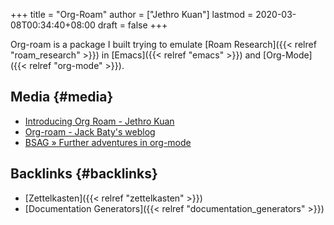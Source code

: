 +++
title = "Org-Roam"
author = ["Jethro Kuan"]
lastmod = 2020-03-08T00:34:40+08:00
draft = false
+++

Org-roam is a package I built trying to emulate [Roam Research]({{< relref "roam_research" >}}) in
[Emacs]({{< relref "emacs" >}}) and [Org-Mode]({{< relref "org-mode" >}}).


## Media {#media}

-   [Introducing Org Roam - Jethro Kuan](https://blog.jethro.dev/posts/introducing%5Forg%5Froam/)
-   [Org-roam - Jack Baty's weblog](https://www.baty.net/2020/org-roam/)
-   [BSAG » Further adventures in org-mode](https://www.rousette.org.uk/archives/further-adventures-in-org-mode/)


## Backlinks {#backlinks}

-   [Zettelkasten]({{< relref "zettelkasten" >}})
-   [Documentation Generators]({{< relref "documentation_generators" >}})
